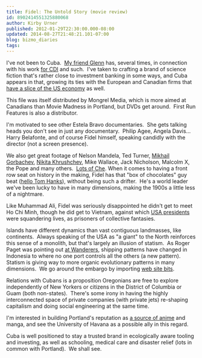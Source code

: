 ```yaml
---
title: Fidel: The Untold Story (movie review)
id: 8902414551325880068
author: Kirby Urner
published: 2012-01-29T22:30:00.000-08:00
updated: 2014-08-27T21:48:21.101-07:00
blog: bizmo_diaries
tags: 
---
```


I've not been to Cuba.  [My friend Glenn](http://worldgame.blogspot.com/2008/05/sunny-day.html) has, several times, in connection with his work [for CDI](http://cdi.org/) and such.  I've taken to crafting a brand of science fiction that's rather close to investment banking in some ways, and Cuba appears in that, growing its ties with the European and Canadian firms that [have a slice of the US economy](http://worldgame.blogspot.com/2006/11/artifact.html) as well.

This file was itself distributed by Mongrel Media, which is more aimed at Canadians than Movie Madness in Portland, but DVDs get around.  First Run Features is also a distributor.

I'm motivated to see other Estela Bravo documentaries.  She gets talking heads you don't see in just any documentary.  Philip Agee, Angela Davis... Harry Belafonte, and of course Fidel himself, speaking candidly with the director (not a screen presence).

We also get great footage of Nelson Mandela, Ted Turner, [Mikhail Gorbachev](http://controlroom.blogspot.com/2009/11/game-night.html), [Nikita Khrushchev](http://worldgame.blogspot.com/2009/02/u2.html), Mike Wallace, Jack Nicholson, Malcolm X, the Pope and many others.  [Lots of Che](http://mybizmo.blogspot.com/2005/01/blog-launch.html). When it comes to having a front row seat on history in the making, Fidel has that "box of chocolates" guy beat ([hello Tom Hanks](http://worldgame.blogspot.com/2005/04/castaway-movie-allusion.html)), without being such a drifter.  He's a world leader we've been lucky to have in many dimensions, making the 1900s a little less of a nightmare.

Like Muhammad Ali, Fidel was seriously disappointed he didn't get to meet Ho Chi Minh, though he did get to Vietnam, against which [USA presidents](http://controlroom.blogspot.com/2006/08/wanderers-2006830.html) were squandering lives, as prisoners of collective fantasies.

Islands have different dynamics than vast contiguous landmasses, like continents.  Always speaking of the USA as "a giant" to the North reinforces this sense of a monolith, but that's largely an illusion of statism.  As Roger Paget was pointing out [at Wanderers](http://worldgame.blogspot.com/2009/10/wanderers-20091013.html), shipping patterns have changed in Indonesia to where no one port controls all the others (a new pattern).  Statism is giving way to more organic evolutionary patterns in many dimensions.  We go around the embargo by importing [web site bits](http://www.cubagov.cu/).

Relations with Cubans is a proposition Oregonians are free to explore independently of New Yorkers or citizens in the District of Columbia or Guam (both non-states).  There's some irony in having the highly interconnected space of private companies (with private jets) re-shaping capitalism and doing social engineering at the same time.

I'm interested in building Portland's reputation as [a source of anime](http://hollywoodtheatre.org/education/workshops/) and manga, and see the University of Havana as a possible ally in this regard.

Cuba is well positioned to stay a trusted brand in ecologically aware tooling and investing, as well as schooling, medical care and disaster relief (lots in common with Portland).  We shall see.